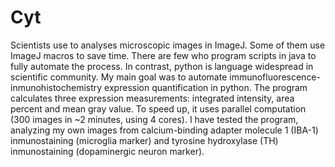 # Cyt

Scientists use to analyses microscopic images in ImageJ. Some of them use ImageJ macros to save time. 
There are few who program scripts in java to fully automate the process. In contrast, python is language 
widespread in scientific community. My main goal was to automate immunofluorescence-inmunohistochemistry 
expression quantification in python. The program calculates three expression measurements: 
integrated intensity, area percent and mean gray value. 
To speed up, it uses parallel computation (300 images in ~2 minutes, using 4 cores). 
I have tested the program, analyzing my own images from calcium-binding adapter molecule 1 (IBA-1) inmunostaining (microglia marker) 
and tyrosine hydroxylase (TH) inmunostaining (dopaminergic neuron marker). 
